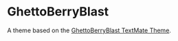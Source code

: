 # GhettoBerryBlast

A theme based on the [GhettoBerryBlast TextMate Theme](http://colorsublime.com/theme/GhettoBerryBlast).
